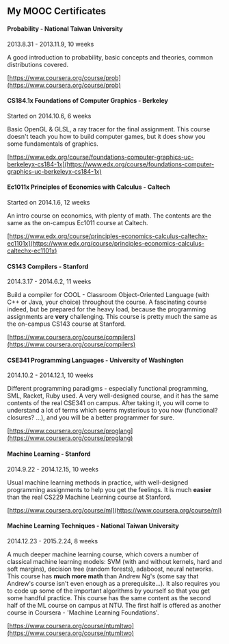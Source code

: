 ## My MOOC Certificates

#### Probability - National Taiwan University

2013.8.31 - 2013.11.9, 10 weeks

A good introduction to probability, basic concepts and theories, common distributions covered.

[https://www.coursera.org/course/prob](https://www.coursera.org/course/prob)


#### CS184.1x Foundations of Computer Graphics - Berkeley

Started on 2014.10.6, 6 weeks

Basic OpenGL & GLSL, a ray tracer for the final assignment. This course doesn't teach you how to build computer games, but it does show you some fundamentals of graphics.

[https://www.edx.org/course/foundations-computer-graphics-uc-berkeleyx-cs184-1x](https://www.edx.org/course/foundations-computer-graphics-uc-berkeleyx-cs184-1x)


#### Ec1011x Principles of Economics with Calculus - Caltech

Started on 2014.1.6, 12 weeks

An intro course on economics, with plenty of math. The contents are the same as the on-campus Ec1011 course at Caltech.

[https://www.edx.org/course/principles-economics-calculus-caltechx-ec1101x](https://www.edx.org/course/principles-economics-calculus-caltechx-ec1101x)


#### CS143 Compilers - Stanford

2014.3.17 - 2014.6.2, 11 weeks

Build a compiler for COOL - Classroom Object-Oriented Language (with C++ or Java, your choice) throughout the course. A fascinating course indeed, but be prepared for the heavy load, because the programming assignments are **very** challenging. This course is pretty much the same as the on-campus CS143 course at Stanford.

[https://www.coursera.org/course/compilers](https://www.coursera.org/course/compilers)


#### CSE341 Programming Languages - University of Washington

2014.10.2 - 2014.12.1, 10 weeks

Different programming paradigms - especially functional programming, SML, Racket, Ruby used. A very well-designed course, and it has the same contents of the real CSE341 on campus. After taking it, you will come to understand a lot of terms which seems mysterious to you now (functional? closures? ...), and you will be a better programmer for sure.

[https://www.coursera.org/course/proglang](https://www.coursera.org/course/proglang)


#### Machine Learning - Stanford

2014.9.22 - 2014.12.15, 10 weeks

Usual machine learning methods in practice, with well-designed programming assignments to help you get the feelings. It is much **easier** than the real CS229 Machine Learning course at Stanford.

[https://www.coursera.org/course/ml](https://www.coursera.org/course/ml)

#### Machine Learning Techniques - National Taiwan University

2014.12.23 - 2015.2.24, 8 weeks

A much deeper machine learning course, which covers a number of classical machine learning models: SVM (with and without kernels, hard and soft margins), decision tree (random forests), adaboost, neural networks. This course has **much more math** than Andrew Ng's (some say that Andrew's course isn't even enough as a prerequisite...). It also requires you to code up some of the important algorithms by yourself so that you get some handful practice. This course has the same content as the second half of the ML course on campus at NTU. The first half is offered as another course in Coursera - 'Machine Learning Foundations'.

[https://www.coursera.org/course/ntumltwo](https://www.coursera.org/course/ntumltwo)